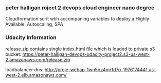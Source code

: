 ### peter halligan roject 2 devops cloud engineer nano degree  
Cloudformation scrit wtih accompaning variables to deploy a Highly Available, Autoscaling, SPA

### Udacity Information

release.zip contains single index.html file which is loaded to private s3 bucket:
https://peter-halligan-devops-udacity-project2.s3-us-west-2.amazonaws.com/release.zip

loadbalancer dns: http://proje-webap-1wn5pz4mr1d7o-1976174441.us-west-2.elb.amazonaws.com/
